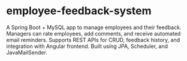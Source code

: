 # employee-feedback-system
A Spring Boot + MySQL app to manage employees and their feedback. Managers can rate employees, add comments, and receive automated email reminders. Supports REST APIs for CRUD, feedback history, and integration with Angular frontend. Built using JPA, Scheduler, and JavaMailSender.
